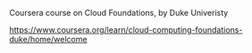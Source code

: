 Coursera course on Cloud Foundations, by Duke Univeristy 

https://www.coursera.org/learn/cloud-computing-foundations-duke/home/welcome
